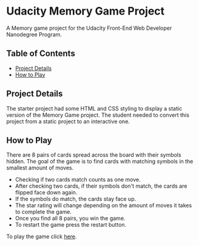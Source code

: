 # Udacity Memory Game Project

A Memory game project for the Udacity Front-End Web Developer Nanodegree Program.

## Table of Contents

* [Project Details](#project-details)
* [How to Play](#how-to-play)

## Project Details

The starter project had some HTML and CSS styling to display a static version of the Memory Game project. The student needed to convert this project from a static project to an interactive one.

## How to Play

There are 8 pairs of cards spread across the board with their symbols hidden. The goal of the game is to find cards with matching symbols in the smallest amount of moves.

* Checking if two cards match counts as one move.
* After checking two cards, if their symbols don't match, the cards are flipped face down again.
* If the symbols do match, the cards stay face up.
* The star rating will change depending on the amount of moves it takes to complete the game.
* Once you find all 8 pairs, you win the game.
* To restart the game press the restart button.

To play the game click [here](https://lukeissad.github.io/udacity-memory-game/).
